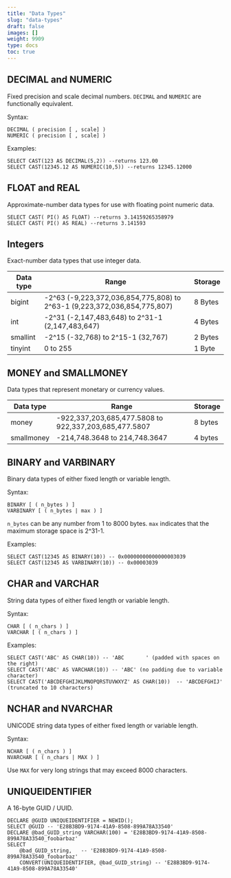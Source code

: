 ```yaml
---
title: "Data Types"
slug: "data-types"
draft: false
images: []
weight: 9909
type: docs
toc: true
---
```


## DECIMAL and NUMERIC
Fixed precision and scale decimal numbers. `DECIMAL` and `NUMERIC` are functionally equivalent. 

Syntax: 

    DECIMAL ( precision [ , scale] )
    NUMERIC ( precision [ , scale] )

Examples:

    SELECT CAST(123 AS DECIMAL(5,2)) --returns 123.00
    SELECT CAST(12345.12 AS NUMERIC(10,5)) --returns 12345.12000

## FLOAT and REAL
Approximate-number data types for use with floating point numeric data. 

    SELECT CAST( PI() AS FLOAT) --returns 3.14159265358979
    SELECT CAST( PI() AS REAL) --returns 3.141593

## Integers
Exact-number data types that use integer data.

Data type |   Range |   Storage
--- | --- | ---
bigint |   -2^63 (-9,223,372,036,854,775,808) to 2^63-1 (9,223,372,036,854,775,807)    | 8 Bytes
int |   -2^31 (-2,147,483,648) to 2^31-1 (2,147,483,647) |   4 Bytes
smallint |   -2^15 (-32,768) to 2^15-1 (32,767) |   2 Bytes
tinyint |   0 to 255 |   1 Byte


## MONEY and SMALLMONEY
Data types that represent monetary or currency values.

Data type |   Range |   Storage
--- | --- | ---
money |   -922,337,203,685,477.5808 to 922,337,203,685,477.5807 |    8 bytes
smallmoney |    -214,748.3648 to 214,748.3647  |  4 bytes

## BINARY and VARBINARY
Binary data types of either fixed length or variable length.

Syntax:

    BINARY [ ( n_bytes ) ]
    VARBINARY [ ( n_bytes | max ) ]

`n_bytes` can be any number from 1 to 8000 bytes. `max` indicates that the maximum storage space is 2^31-1. 

Examples:

    SELECT CAST(12345 AS BINARY(10)) -- 0x00000000000000003039
    SELECT CAST(12345 AS VARBINARY(10)) -- 0x00003039

## CHAR and VARCHAR
String data types of either fixed length or variable length.

Syntax:

    CHAR [ ( n_chars ) ]
    VARCHAR [ ( n_chars ) ]

Examples:

    SELECT CAST('ABC' AS CHAR(10)) -- 'ABC       ' (padded with spaces on the right)
    SELECT CAST('ABC' AS VARCHAR(10)) -- 'ABC' (no padding due to variable character)
    SELECT CAST('ABCDEFGHIJKLMNOPQRSTUVWXYZ' AS CHAR(10))  -- 'ABCDEFGHIJ' (truncated to 10 characters)

## NCHAR and NVARCHAR
UNICODE string data types of either fixed length or variable length.

Syntax:

    NCHAR [ ( n_chars ) ]
    NVARCHAR [ ( n_chars | MAX ) ]

Use `MAX` for very long strings that may exceed 8000 characters.

## UNIQUEIDENTIFIER
A 16-byte GUID / UUID.

    DECLARE @GUID UNIQUEIDENTIFIER = NEWID(); 
    SELECT @GUID -- 'E28B3BD9-9174-41A9-8508-899A78A33540'
    DECLARE @bad_GUID_string VARCHAR(100) = 'E28B3BD9-9174-41A9-8508-899A78A33540_foobarbaz'
    SELECT 
        @bad_GUID_string,   -- 'E28B3BD9-9174-41A9-8508-899A78A33540_foobarbaz'
        CONVERT(UNIQUEIDENTIFIER, @bad_GUID_string) -- 'E28B3BD9-9174-41A9-8508-899A78A33540'

